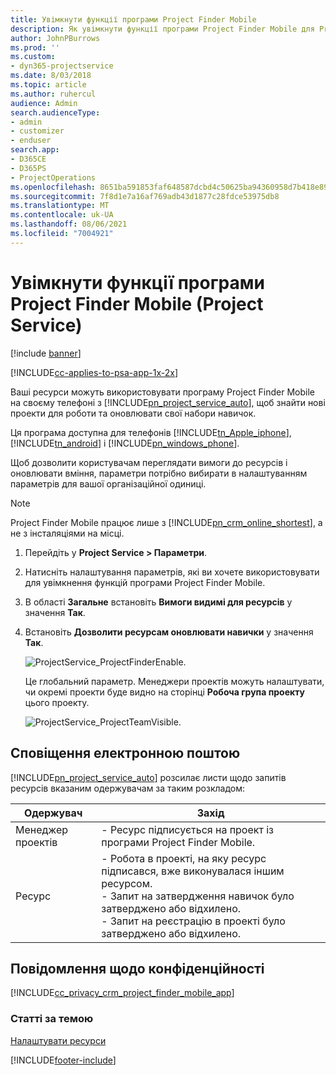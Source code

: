 ```yaml
---
title: Увімкнути функції програми Project Finder Mobile
description: Як увімкнути функції програми Project Finder Mobile для Project Service
author: JohnPBurrows
ms.prod: ''
ms.custom:
- dyn365-projectservice
ms.date: 8/03/2018
ms.topic: article
ms.author: ruhercul
audience: Admin
search.audienceType:
- admin
- customizer
- enduser
search.app:
- D365CE
- D365PS
- ProjectOperations
ms.openlocfilehash: 8651ba591853faf648587dcbd4c50625ba94360958d7b418e89aa0bf09464a89
ms.sourcegitcommit: 7f8d1e7a16af769adb43d1877c28fdce53975db8
ms.translationtype: MT
ms.contentlocale: uk-UA
ms.lasthandoff: 08/06/2021
ms.locfileid: "7004921"
---
```

# <a name="enable-project-finder-mobile-app-features-project-service"></a>Увімкнути функції програми Project Finder Mobile (Project Service)

[!include [banner](../includes/psa-now-project-operations.md)]

[!INCLUDE[cc-applies-to-psa-app-1x-2x](../includes/cc-applies-to-psa-app-1x-2x.md)]

Ваші ресурси можуть використовувати програму Project Finder Mobile на своєму телефоні з [!INCLUDE[pn_project_service_auto](../includes/pn-project-service-auto.md)], щоб знайти нові проекти для роботи та оновлювати свої набори навичок.  
  
 Ця програма доступна для телефонів [!INCLUDE[tn_Apple_iphone](../includes/tn-apple-iphone.md)], [!INCLUDE[tn_android](../includes/tn-android.md)] і [!INCLUDE[pn_windows_phone](../includes/pn-windows-phone.md)].  
    
 Щоб дозволити користувачам переглядати вимоги до ресурсів і оновлювати вміння, параметри потрібно вибирати в налаштуванням параметрів для вашої організаційної одиниці.
  
> [!NOTE]
>  Project Finder Mobile працює лише з [!INCLUDE[pn_crm_online_shortest](../includes/pn-crm-online-shortest.md)], а не з інсталяціями на місці.  
  
1. Перейдіть у **Project Service > Параметри**.  
  
2. Натисніть налаштування параметрів, які ви хочете використовувати для увімкнення функцій програми Project Finder Mobile.  
  
3. В області **Загальне** встановіть **Вимоги видимі для ресурсів** у значення **Так**.  
  
4. Встановіть **Дозволити ресурсам оновлювати навички** у значення **Так**.  
  
   ![ProjectService_ProjectFinderEnable.](../psa/media/project-service-project-finder-enable.png "ProjectService_ProjectFinderEnable")  
  
   Це глобальний параметр. Менеджери проектів можуть налаштувати, чи окремі проекти буде видно на сторінці **Робоча група проекту** цього проекту.  
  
   ![ProjectService_ProjectTeamVisible.](../psa/media/project-service-project-team-visible.png "ProjectService_ProjectTeamVisible")  
  
## <a name="email-notifications"></a>Сповіщення електронною поштою  
 [!INCLUDE[pn_project_service_auto](../includes/pn-project-service-auto.md)] розсилає листи щодо запитів ресурсів вказаним одержувачам за таким розкладом:  
  
|Одержувач|Захід|  
|---------------|-----------|  
|Менеджер проектів|- Ресурс підписується на проект із програми Project Finder Mobile.|  
|Ресурс|- Робота в проекті, на яку ресурс підписався, вже виконувалася іншим ресурсом.<br />- Запит на затвердження навичок було затверджено або відхилено.<br />- Запит на реєстрацію в проекті було затверджено або відхилено.|  
  
## <a name="privacy-notice"></a>Повідомлення щодо конфіденційності  
 [!INCLUDE[cc_privacy_crm_project_finder_mobile_app](../includes/cc-privacy-crm-project-finder-mobile-app.md)]  
  
### <a name="see-also"></a>Статті за темою  
 [Налаштувати ресурси](../psa/set-up-resources.md)


[!INCLUDE[footer-include](../includes/footer-banner.md)]